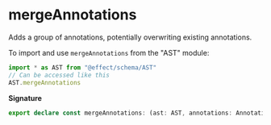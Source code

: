 # mergeAnnotations

Adds a group of annotations, potentially overwriting existing annotations.

To import and use `mergeAnnotations` from the "AST" module:

```ts
import * as AST from "@effect/schema/AST"
// Can be accessed like this
AST.mergeAnnotations
```

**Signature**

```ts
export declare const mergeAnnotations: (ast: AST, annotations: Annotations) => AST
```
